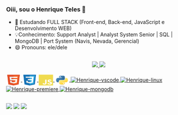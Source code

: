 ### Oiii, sou o Henrique Teles 👋

- 🌱 Estudando FULL STACK (Front-end, Back-end, JavaScript e Desenvolvimento WEB)
- 💡Conhecimento: Support Analyst | Analyst System Senior | SQL | MongoDB | Port System (Navis, Nevada, Gerencial)
- 😄 Pronouns: ele/dele

##

<div align="center">
  <a href="https://github.com/devhteles">
  <img width="48%" src="https://github-readme-stats.vercel.app/api?username=devhteles&show_icons=true&theme=dark&include_all_commits=true&count_private=true"/>
  <img width="48%" src="https://github-readme-stats.vercel.app/api/top-langs/?username=devhteles&layout=compact&langs_count=7&theme=dark"/>
</div>
  
  <div style="display: inline_block"><br>
    <img align="center" alt="Henrique-HTML" height="30" width="40" src="https://raw.githubusercontent.com/devicons/devicon/master/icons/html5/html5-original.svg">
    <img align="center" alt="Henrique-CSS" height="30" width="40" src="https://raw.githubusercontent.com/devicons/devicon/master/icons/css3/css3-original.svg">
    <img align="center" alt="Henrique-Js" height="30" width="40" src="https://raw.githubusercontent.com/devicons/devicon/master/icons/javascript/javascript-plain.svg">
    <img align="center" alt="Henrique-Python" height="30" width="40" src="https://raw.githubusercontent.com/devicons/devicon/master/icons/python/python-original.svg"> 
    <img align="center" alt="Henrique-vscode" height="30" width="40" src="https://cdn.jsdelivr.net/gh/devicons/devicon/icons/vscode/vscode-original-wordmark.svg"> 
    <img align="center" alt="Henrique-linux" height="30" width="40" src="https://cdn.jsdelivr.net/gh/devicons/devicon/icons/linux/linux-original.svg">
    <img align="center" alt="Henrique-premiere" height="30" width="40" src="https://cdn.jsdelivr.net/gh/devicons/devicon/icons/premierepro/premierepro-original.svg">
    <img align="center" alt="Henrique-mongodb" height="30" width="40" src="https://cdn.jsdelivr.net/gh/devicons/devicon/icons/mongodb/mongodb-original-wordmark.svg">
    
</div>
 
  ##
  
  <div> 

  <a href="https://www.linkedin.com/in/josé-henrique-santos-teles-morais-548830187/" target="_blank"><img src="https://img.shields.io/badge/LinkedIn-0077B5?style=for-the-badge&logo=linkedin&logoColor=white" target="_blank"></a>
  <a href = "mailto:jhst.adm@gmail.com"><img src="https://img.shields.io/badge/Gmail-D14836?style=for-the-badge&logo=gmail&logoColor=white" target="_blank"></a>
  <a href="https://www.instagram.com/htelesmorais" target="_blank"><img src="https://img.shields.io/badge/Instagram-E4405F?style=for-the-badge&logo=instagram&logoColor=white" target="_blank"></a>

</div>
  
